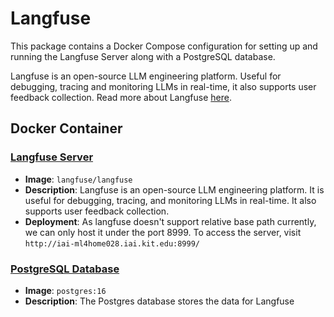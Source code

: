 # Langfuse

This package contains a Docker Compose configuration for setting up and running the Langfuse Server along with a PostgreSQL database.

Langfuse is an open-source LLM engineering platform.
Useful for debugging, tracing and monitoring LLMs in real-time, it also supports user feedback collection.
Read more about Langfuse [here](https://github.com/langfuse/langfuse).

## Docker Container

### [Langfuse Server](https://github.com/langfuse/langfuse)

- **Image**: `langfuse/langfuse`
- **Description**: Langfuse is an open-source LLM engineering platform. It is useful for debugging, tracing, and monitoring LLMs in real-time. It also supports user feedback collection.
- **Deployment**: As langfuse doesn't support relative base path currently, we can only host it under the port 8999. To access the server, visit `http://iai-ml4home028.iai.kit.edu:8999/`

### [PostgreSQL Database](https://hub.docker.com/_/postgres)

- **Image**: `postgres:16`
- **Description**: The Postgres database stores the data for Langfuse
